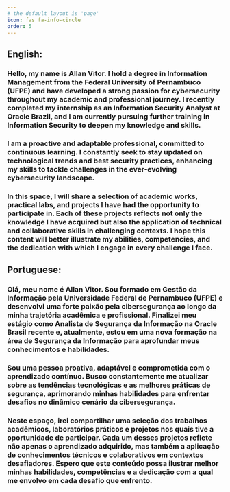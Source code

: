 ```yaml
---
# the default layout is 'page'
icon: fas fa-info-circle
order: 5
---
```

## English:

### Hello, my name is Allan Vitor. I hold a degree in Information Management from the Federal University of Pernambuco (UFPE) and have developed a strong passion for cybersecurity throughout my academic and professional journey. I recently completed my internship as an Information Security Analyst at Oracle Brazil, and I am currently pursuing further training in Information Security to deepen my knowledge and skills.

### I am a proactive and adaptable professional, committed to continuous learning. I constantly seek to stay updated on technological trends and best security practices, enhancing my skills to tackle challenges in the ever-evolving cybersecurity landscape.

### In this space, I will share a selection of academic works, practical labs, and projects I have had the opportunity to participate in. Each of these projects reflects not only the knowledge I have acquired but also the application of technical and collaborative skills in challenging contexts. I hope this content will better illustrate my abilities, competencies, and the dedication with which I engage in every challenge I face.

## Portuguese:

### Olá, meu nome é Allan Vitor. Sou formado em Gestão da Informação pela Universidade Federal de Pernambuco (UFPE) e desenvolvi uma forte paixão pela cibersegurança ao longo da minha trajetória acadêmica e profissional. Finalizei meu estágio como Analista de Segurança da Informação na Oracle Brasil recente e, atualmente, estou em uma nova formação na área de Segurança da Informação para aprofundar meus conhecimentos e habilidades.

### Sou uma pessoa proativa, adaptável e comprometida com o aprendizado contínuo. Busco constantemente me atualizar sobre as tendências tecnológicas e as melhores práticas de segurança, aprimorando minhas habilidades para enfrentar desafios no dinâmico cenário da cibersegurança.

### Neste espaço, irei compartilhar uma seleção dos trabalhos acadêmicos, laboratórios práticos e projetos nos quais tive a oportunidade de participar. Cada um desses projetos reflete não apenas o aprendizado adquirido, mas também a aplicação de conhecimentos técnicos e colaborativos em contextos desafiadores. Espero que este conteúdo possa ilustrar melhor minhas habilidades, competências e a dedicação com a qual me envolvo em cada desafio que enfrento.
